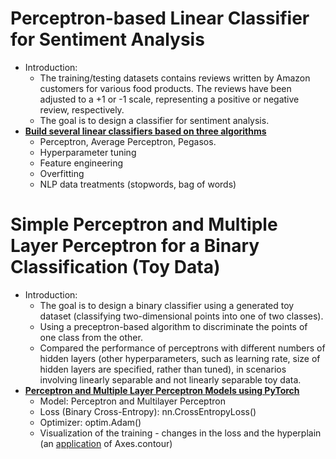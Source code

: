 # Perceptron-based Linear Classifier for Sentiment Analysis
- Introduction:
  - The training/testing datasets contains reviews written by Amazon customers for various food products. The reviews have been adjusted to a +1 or -1 scale, representing a positive or negative review, respectively.
  - The goal is to design a classifier for sentiment analysis.
- [**Build several linear classifiers based on three algorithms**](https://github.com/houzhj/Machine_Learning/blob/main/ipynb/topic_linear_classifiers.ipynb)
  - Perceptron, Average Perceptron, Pegasos.
  - Hyperparameter tuning
  - Feature engineering
  - Overfitting
  - NLP data treatments (stopwords, bag of words) 

# Simple Perceptron and Multiple Layer Perceptron for a Binary Classification (Toy Data)
- Introduction:
  - The goal is to design a binary classifier using a generated toy dataset (classifying two-dimensional points into one of two classes).
  - Using a preceptron-based algorithm to discriminate the points of one class from the other.
  - Compared the performance of perceptrons with different numbers of hidden layers (other hyperparameters, such as learning rate, size of hidden layers are specified, rather than tuned), in scenarios involving linearly separable and not linearly separable toy data.
- [**Perceptron and Multiple Layer Perceptron Models using PyTorch**](https://github.com/houzhj/Machine_Learning/blob/main/ipynb/Perceptron_ToyData/perceptron_mlp_main.ipynb)
  - Model: Perceptron and Multilayer Perceptron
  - Loss (Binary Cross-Entropy): nn.CrossEntropyLoss()
  - Optimizer: optim.Adam()
  - Visualization of the training - changes in the loss and the hyperplain (an [application](https://github.com/houzhj/Machine_Learning/blob/main/ipynb/Perceptron_ToyData/perceptron_visualization.ipynb) of Axes.contour)
